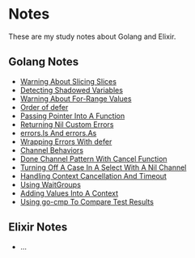 # Notes

These are my study notes about Golang and Elixir.

## Golang Notes

- [Warning About Slicing Slices](notes/golang/warning-about-slicing-slices.md)
- [Detecting Shadowed Variables](notes/golang/detecting-shadowed-variables.md)
- [Warning About For-Range Values](notes/golang/warning-about-for-range-values.md)
- [Order of defer](notes/golang/order-of-defer.md)
- [Passing Pointer Into A Function](notes/golang/passing-pointer-into-a-function.md)
- [Returning Nil Custom Errors](notes/golang/returning-nil-custom-errors.md)
- [errors.Is And errors.As](notes/golang/errorsis-and-errorsas.md)
- [Wrapping Errors With defer](notes/golang/wrapping-errors-with-defer.md)
- [Channel Behaviors](notes/golang/channel-behaviors.md)
- [Done Channel Pattern With Cancel Function](notes/golang/done-channel-pattern-with-cancel-function.md)
- [Turning Off A Case In A Select With A Nil Channel](notes/golang/turning-off-a-case-in-a-select-with-a-nil-channel.md)
- [Handling Context Cancellation And Timeout](notes/golang/handling-context-cancellation-and-timeout.md)
- [Using WaitGroups](notes/golang/using-wait-groups.md)
- [Adding Values Into A Context](notes/golang/adding-values-into-a-context.md)
- [Using go-cmp To Compare Test Results](notes/golang/using-go-cmp-to-compare-test-results.md)

## Elixir Notes

- ...
